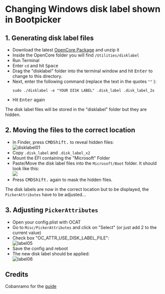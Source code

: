 # Changing Windows disk label shown in Bootpicker

## 1. Generating disk label files
- Download the latest [OpenCore Package](https://github.com/acidanthera/OpenCorePkg/releases) and unzip it
- Inside the OpenCore folder you will find `/Utilities/disklabel`
- Run Terminal
- Enter `cd` and hit <kbd>Space</kbd>
- Drag the "disklabel" folder into the terminal window and hit <kbd>Enter</kbd> to change to this directory.
- Next, enter the following command (replace the text in the quotes `""` ):
	```shell
	sudo ./disklabel -e "YOUR DISK LABEL" .disk_label .disk_label_2x
	```
- Hit <kbd>Enter</kbd> again

The disk label files will be stored in the "disklabel" folder but they are hidden.

## 2. Moving the files to the correct location
- In Finder, press <kbd>CMD</kbd><kbd>Shift</kbd><kbd>.</kbd> to reveal hidden files:</br>![disklabel01](https://user-images.githubusercontent.com/76865553/212529706-99c6f186-b527-44e6-bf2f-4ec7aed53609.png)
- Copy `.disk_label` and `.disk_label_x2`
- Mount the EFI containing the "Microsoft" Folder
- Paste/Move the disk label files into the `Microsoft/Boot` folder. It should look like this:</br>![](https://user-images.githubusercontent.com/76865553/174456629-b915ee78-ee62-412a-acd5-d424cbd7b27e.png)
- Press <kbd>CMD</kbd><kbd>Shift</kbd><kbd>.</kbd> again to mask the hidden files.

The disk labels are now in the correct location but to be displayed, the `PickerAttributes` have to be adjusted…

## 3. Adjusting `PickerAttributes`
- Open your config.plist with OCAT
- Go to `Misc/PickerAttributes` and click on "Select" (or just add 2 to the current value)
- Check box "OC_ATTR_USE_DISK_LABEL_FILE":<br>![label05](https://user-images.githubusercontent.com/76865553/174456642-4e42b5e0-3ede-4bbe-9c16-4605b84ba081.png)
- Save the config and reboot
- The new disk label should be applied:</br>![label06](https://user-images.githubusercontent.com/76865553/174456651-2a75695d-1efb-4d0f-8e71-8b9e84c41db7.png)

## Credits
Cobanramo for the [guide](https://www.hackintosh-forum.de/forum/thread/56428-opencore-namen-von-den-booteintr%C3%A4gen-%C3%A4ndern/?postID=748264#post748264)
